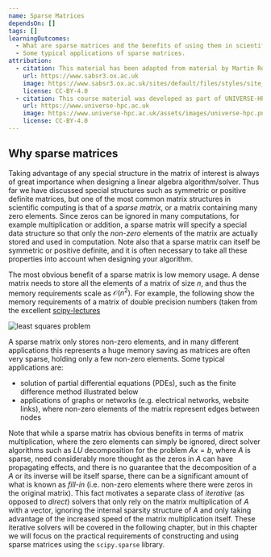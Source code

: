 ```yaml
---
name: Sparse Matrices
dependsOn: []
tags: []
learningOutcomes:
  - What are sparse matrices and the benefits of using them in scientific computing.
  - Some typical applications of sparse matrices.
attribution:
  - citation: This material has been adapted from material by Martin Robinson from the "Scientific Computing" module of the SABS R³ Center for Doctoral Training.
    url: https://www.sabsr3.ox.ac.uk
    image: https://www.sabsr3.ox.ac.uk/sites/default/files/styles/site_logo/public/styles/site_logo/public/sabsr3/site-logo/sabs_r3_cdt_logo_v3_111x109.png
    license: CC-BY-4.0
  - citation: This course material was developed as part of UNIVERSE-HPC, which is funded through the SPF ExCALIBUR programme under grant number EP/W035731/1
    url: https://www.universe-hpc.ac.uk
    image: https://www.universe-hpc.ac.uk/assets/images/universe-hpc.png
    license: CC-BY-4.0
---
```


## Why sparse matrices

Taking advantage of any special structure in the matrix of interest is always of great
importance when designing a linear algebra algorithm/solver. Thus far we have discussed
special structures such as symmetric or positive definite matrices, but one of the most
common matrix structures in scientific computing is that of a _sparse matrix_, or a
matrix containing many zero elements. Since zeros can be ignored in many computations,
for example multiplication or addition, a sparse matrix will specify a special data
structure so that only the _non-zero_ elements of the matrix are actually stored and
used in computation. Note also that a sparse matrix can itself be symmetric or positive
definite, and it is often necessary to take all these properties into account when
designing your algorithm.

The most obvious benefit of a sparse matrix is low memory usage. A dense matrix needs to
store all the elements of a matrix of size $n$, and thus the memory requirements scale
as $\mathcal{O}(n^2)$. For example, the following show the memory requirements of a
matrix of double precision numbers (taken from the excellent
[scipy-lectures](http://scipy-lectures.org/advanced/scipy_sparse/introduction.html#why-sparse-matrices)

![least squares problem](images/sparse_versus_dense.svg)

A sparse matrix only stores non-zero elements, and in many different applications this
represents a huge memory saving as matrices are often very sparse, holding only a few
non-zero elements. Some typical applications are:

- solution of partial differential equations (PDEs), such as the finite difference
  method illustrated below
- applications of graphs or networks (e.g. electrical networks, website links), where
  non-zero elements of the matrix represent edges between nodes

Note that while a sparse matrix has obvious benefits in terms of matrix multiplication,
where the zero elements can simply be ignored, direct solver algorithms such as $LU$
decomposition for the problem $Ax = b$, where $A$ is sparse, need considerably more
thought as the zeros in $A$ can have propagating effects, and there is no guarantee that
the decomposition of a $A$ or its inverse will be itself sparse, there can be a
significant amount of what is known as _fill-in_ (i.e. non-zero elements where there
were zeros in the original matrix). This fact motivates a separate class of _iterative_
(as opposed to _direct_) solvers that only rely on the matrix multiplication of $A$ with
a vector, ignoring the internal sparsity structure of $A$ and only taking advantage of
the increased speed of the matrix multiplication itself. These iterative solvers will be
covered in the following chapter, but in this chapter we will focus on the practical
requirements of constructing and using sparse matrices using the `scipy.sparse` library.
